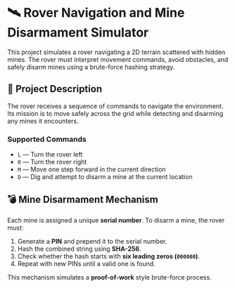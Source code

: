 # 🛰️ Rover Navigation and Mine Disarmament Simulator

This project simulates a rover navigating a 2D terrain scattered with hidden mines. The rover must interpret movement commands, avoid obstacles, and safely disarm mines using a brute-force hashing strategy.

## 🚀 Project Description

The rover receives a sequence of commands to navigate the environment. Its mission is to move safely across the grid while detecting and disarming any mines it encounters.

### Supported Commands

- `L` — Turn the rover left
- `R` — Turn the rover right
- `M` — Move one step forward in the current direction
- `D` — Dig and attempt to disarm a mine at the current location

## 💣 Mine Disarmament Mechanism

Each mine is assigned a unique **serial number**. To disarm a mine, the rover must:

1. Generate a **PIN** and prepend it to the serial number.
2. Hash the combined string using **SHA-256**.
3. Check whether the hash starts with **six leading zeros (`000000`)**.
4. Repeat with new PINs until a valid one is found.

This mechanism simulates a **proof-of-work** style brute-force process.
